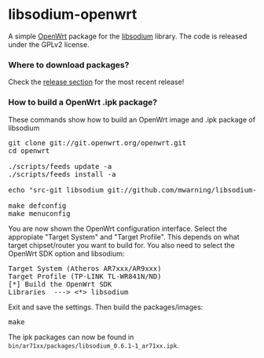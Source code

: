 libsodium-openwrt
=================

A simple [OpenWrt](https://openwrt.org) package for the [libsodium](https://github.com/jedisct1/libsodium) library.
The code is released under the GPLv2 license.

### Where to download packages?

Check the [release section](https://github.com/mwarning/libsodium-openwrt/releases) for the most recent release!

### How to build a OpenWrt .ipk package?

These commands show how to build an OpenWrt image and .ipk package of libsodium
<pre>
git clone git://git.openwrt.org/openwrt.git
cd openwrt

./scripts/feeds update -a
./scripts/feeds install -a

echo "src-git libsodium git://github.com/mwarning/libsodium-openwrt.git" >> feeds.conf

make defconfig
make menuconfig
</pre>

You are now shown the OpenWrt configuration interface.
Select the appropiate "Target System" and "Target Profile".
This depends on what target chipset/router you want to build for.
You also need to select the OpenWrt SDK option and libsodium:

<pre>
Target System (Atheros AR7xxx/AR9xxx)
Target Profile (TP-LINK TL-WR841N/ND)
[*] Build the OpenWrt SDK
Libraries  ---> <*> libsodium
</pre>

Exit and save the settings. Then build the packages/images:

<pre>
make
</pre>

The ipk packages can now be found in `bin/ar71xx/packages/libsodium_0.6.1-1_ar71xx.ipk`.
